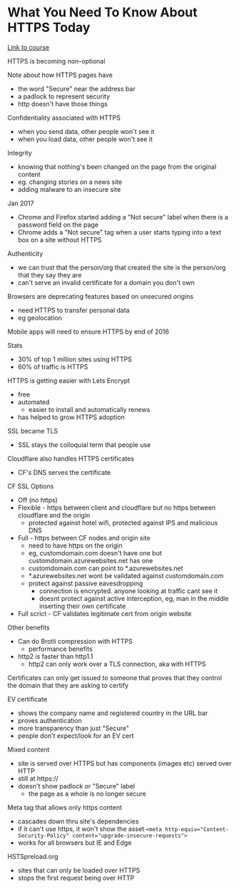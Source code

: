 # What You Need To Know About HTTPS Today

[Link to course](https://app.pluralsight.com/library/courses/play-by-play-https-what-you-need-know-about-today)

HTTPS is becoming non-optional

Note about how HTTPS pages have

- the word "Secure" near the address bar
- a padlock to represent security
- http doesn't have those things

Confidentiality associated with HTTPS

- when you send data, other people won't see it
- when you load data, other people won't see it

Integrity

- knowing that nothing's been changed on the page from the original content
- eg. changing stories on a news site
- adding malware to an insecure site

Jan 2017

- Chrome and Firefox started adding a "Not secure" label when there is a password field on the page
- Chrome adds a "Not secure" tag when a user starts typing into a text box on a site without HTTPS

Authenticity

- we can trust that the person/org that created the site is the person/org that they say they are
- can't serve an invalid certificate for a domain you don't own

Browsers are deprecating features based on unsecured origins

- need HTTPS to transfer personal data
- eg geolocation

Mobile apps will need to ensure HTTPS by end of 2016

Stats

- 30% of top 1 million sites using HTTPS
- 60% of traffic is HTTPS

HTTPS is getting easier with Lets Encrypt

- free
- automated
  - easier to install and automatically renews
- has helped to grow HTTPS adoption

SSL became TLS

- SSL stays the colloquial term that people use

Cloudflare also handles HTTPS certificates

- CF's DNS serves the certificate

CF SSL Options

- Off (no https)
- Flexible - https between client and cloudflare but no https between cloudflare and the origin
  - protected against hotel wifi, protected against IPS and malicious DNS
- Full - https between CF nodes and origin site
  - need to have https on the origin
  - eg, customdomain.com doesn't have one but customdomain.azurewebsites.net has one
  - customdomain.com can point to \*.azurewebsites.net
  - \*.azurewebsites.net wont be validated against customdomain.com
  - protect against passive eavesdropping
    - connection is encrypted. anyone looking at traffic cant see it
    - doesnt protect against active interception, eg, man in the middle inserting their own certificate
- Full scrict - CF validates legitimate cert from origin website

Other benefits

- Can do Brotli compression with HTTPS
  - performance benefits
- http2 is faster than http1.1
  - http2 can only work over a TLS connection, aka with HTTPS

Certificates can only get issued to someone that proves that they control the domain that they are asking to certify

EV certificate

- shows the company name and registered country in the URL bar
- proves authentication
- more transparency than just "Secure"
- people don't expect/look for an EV cert

Mixed content

- site is served over HTTPS but has components (images etc) served over HTTP
- still at https://
- doesn't show padlock or "Secure" label
  - the page as a whole is no longer secure

Meta tag that allows only https content

- cascades down thru site's dependencies
- if it can't use https, it won't show the asset
`<meta http-equiv="Content-Security-Policy" content="upgrade-insecure-requests">`
- works for all browsers but IE and Edge

HSTSpreload.org

- sites that can only be loaded over HTTPS
- stops the first request being over HTTP
